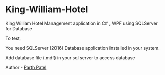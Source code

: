 # King-William-Hotel
King William Hotel Management application in C# , WPF using SQLServer for Database

To test, 

You need SQLServer (2016) Database application installed in your system.

Add database file (.mdf) in your sql server to access database



Author - <a href="https://www.parthpatel.net">Parth Patel</a>
